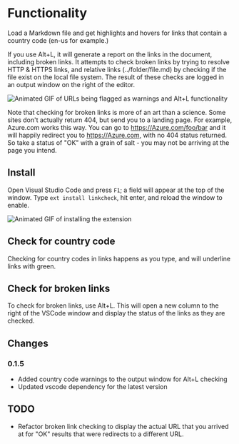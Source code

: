 # Functionality
Load a Markdown file and get highlights and hovers for links that contain a country code (en-us for example.) 

If you use Alt+L, it will generate a report on the links in the document, including broken links. It attempts to check broken links by trying to resolve HTTP & HTTPS links, and relative links (../folder/file.md) by checking if the file exist on the local file system. The result of these checks are logged in an output window on the right of the editor.

![Animated GIF of URLs being flagged as warnings and Alt+L functionality](./images/working.gif)

Note that checking for broken links is more of an art than a science. Some sites don't actually return 404, but send you to a landing page. For example, Azure.com works this way. You can go to https://Azure.com/foo/bar and it will happily redirect you to https://Azure.com, with no 404 status returned. So take a status of "OK" with a grain of salt - you may not be arriving at the page you intend.

## Install

Open Visual Studio Code and press `F1`; a field will appear at the top of the window. Type `ext install linkcheck`, hit enter, and reload the window to enable.

![Animated GIF of installing the extension](./images/install.gif)

## Check for country code

Checking for country codes in links happens as you type, and will underline links with green.

## Check for broken links

To check for broken links, use Alt+L. This will open a new column to the right of the VSCode window and display the status of the links as they are checked.

## Changes

### 0.1.5

- Added country code warnings to the output window for Alt+L checking
- Updated vscode dependency for the latest version

## TODO

* Refactor broken link checking to display the actual URL that you arrived at for "OK" results that were redirects to a different URL.
